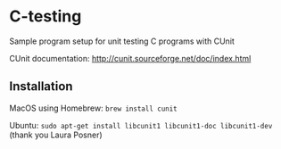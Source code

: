 # C-testing

Sample program setup for unit testing C programs with CUnit

CUnit documentation: http://cunit.sourceforge.net/doc/index.html

## Installation

MacOS using Homebrew: `brew install cunit`

Ubuntu: `sudo apt-get install libcunit1 libcunit1-doc libcunit1-dev` (thank you Laura Posner)